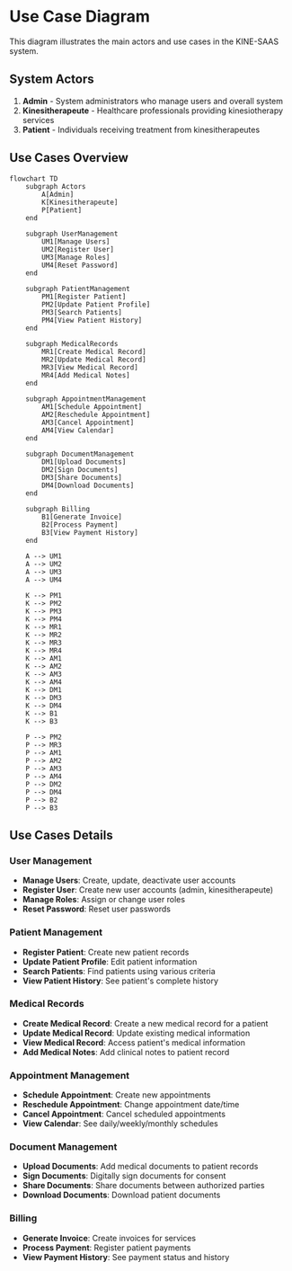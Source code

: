 # Use Case Diagram

This diagram illustrates the main actors and use cases in the KINE-SAAS system.

## System Actors

1. **Admin** - System administrators who manage users and overall system
2. **Kinesitherapeute** - Healthcare professionals providing kinesiotherapy services
3. **Patient** - Individuals receiving treatment from kinesitherapeutes

## Use Cases Overview

```mermaid
flowchart TD
    subgraph Actors
        A[Admin]
        K[Kinesitherapeute]
        P[Patient]
    end

    subgraph UserManagement
        UM1[Manage Users]
        UM2[Register User]
        UM3[Manage Roles]
        UM4[Reset Password]
    end

    subgraph PatientManagement
        PM1[Register Patient]
        PM2[Update Patient Profile]
        PM3[Search Patients]
        PM4[View Patient History]
    end

    subgraph MedicalRecords
        MR1[Create Medical Record]
        MR2[Update Medical Record]
        MR3[View Medical Record]
        MR4[Add Medical Notes]
    end

    subgraph AppointmentManagement
        AM1[Schedule Appointment]
        AM2[Reschedule Appointment]
        AM3[Cancel Appointment]
        AM4[View Calendar]
    end

    subgraph DocumentManagement
        DM1[Upload Documents]
        DM2[Sign Documents]
        DM3[Share Documents]
        DM4[Download Documents]
    end

    subgraph Billing
        B1[Generate Invoice]
        B2[Process Payment]
        B3[View Payment History]
    end

    A --> UM1
    A --> UM2
    A --> UM3
    A --> UM4
    
    K --> PM1
    K --> PM2
    K --> PM3
    K --> PM4
    K --> MR1
    K --> MR2
    K --> MR3
    K --> MR4
    K --> AM1
    K --> AM2
    K --> AM3
    K --> AM4
    K --> DM1
    K --> DM3
    K --> DM4
    K --> B1
    K --> B3
    
    P --> PM2
    P --> MR3
    P --> AM1
    P --> AM2
    P --> AM3
    P --> AM4
    P --> DM2
    P --> DM4
    P --> B2
    P --> B3
```

## Use Cases Details

### User Management
- **Manage Users**: Create, update, deactivate user accounts
- **Register User**: Create new user accounts (admin, kinesitherapeute)
- **Manage Roles**: Assign or change user roles
- **Reset Password**: Reset user passwords

### Patient Management
- **Register Patient**: Create new patient records
- **Update Patient Profile**: Edit patient information
- **Search Patients**: Find patients using various criteria
- **View Patient History**: See patient's complete history

### Medical Records
- **Create Medical Record**: Create a new medical record for a patient
- **Update Medical Record**: Update existing medical information
- **View Medical Record**: Access patient's medical information
- **Add Medical Notes**: Add clinical notes to patient record

### Appointment Management
- **Schedule Appointment**: Create new appointments
- **Reschedule Appointment**: Change appointment date/time
- **Cancel Appointment**: Cancel scheduled appointments
- **View Calendar**: See daily/weekly/monthly schedules

### Document Management
- **Upload Documents**: Add medical documents to patient records
- **Sign Documents**: Digitally sign documents for consent
- **Share Documents**: Share documents between authorized parties
- **Download Documents**: Download patient documents

### Billing
- **Generate Invoice**: Create invoices for services
- **Process Payment**: Register patient payments
- **View Payment History**: See payment status and history
